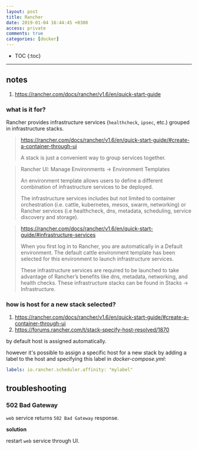 ```yaml
---
layout: post
title: Rancher
date: 2019-01-04 16:44:45 +0300
access: private
comments: true
categories: [docker]
---
```


<!-- more -->

* TOC
{:toc}
<hr>

notes
-----

1. <https://rancher.com/docs/rancher/v1.6/en/quick-start-guide>

### what is it for?

Rancher provides infrastructure services (`healthcheck`, `ipsec`, etc.) grouped
in infrastructure stacks.

> <https://rancher.com/docs/rancher/v1.6/en/quick-start-guide/#create-a-container-through-ui>
>
> A stack is just a convenient way to group services together.

> Rancher UI: Manage Environments → Environment Templates
>
> An environment template allows users to define a different combination of
> infrastructure services to be deployed.
>
> The infrastructure services includes but not limited to container orchestration
> (i.e. cattle, kubernetes, mesos, swarm, networking) or Rancher services
> (i.e healthcheck, dns, metadata, scheduling, service discovery and storage).

> <https://rancher.com/docs/rancher/v1.6/en/quick-start-guide/#infrastructure-services>
>
> When you first log in to Rancher, you are automatically in a Default
> environment. The default cattle environment template has been selected
> for this environment to launch infrastructure services.
>
> These infrastructure services are required to be launched to take advantage
> of Rancher’s benefits like dns, metadata, networking, and health checks.
> These infrastructure stacks can be found in Stacks -> Infrastructure.

### how is host for a new stack selected?

1. <https://rancher.com/docs/rancher/v1.6/en/quick-start-guide/#create-a-container-through-ui>
2. <https://forums.rancher.com/t/stack-specify-host-resolved/1870>

by default host is assigned automatically.

however it's possible to assign a specific host for a new stack by adding
a label to the host and specifying this label in _docker-compose.yml_:

```yaml
labels: io.rancher.scheduler.affinity: "mylabel"
```

troubleshooting
---------------

### 502 Bad Gateway

`web` service returns `502 Bad Gateway` response.

**solution**

restart `web` service through UI.
